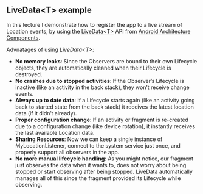 ## LiveData\<T\> example

In this lecture I demonstrate how to register the app to a live stream of Location events, by using the [LiveData\<T\>](https://developer.android.com/topic/libraries/architecture/livedata.html) API from [Android Architecture Components](https://developer.android.com/topic/libraries/architecture/index.html).
   
Advnatages of using *LiveData\<T\>*:
- **No memory leaks**: 
  Since the Observers are bound to their own Lifecycle objects, they are automatically cleaned when their Lifecycle is destroyed.
- **No crashes due to stopped activities**: If the Observer’s Lifecycle is inactive (like an activity in the back stack), they won’t receive change events.
- **Always up to date data**: If a Lifecycle starts again (like an activity going back to started state from the back stack) it receives the latest location data (if it didn’t already).
- **Proper configuration change**: If an activity or fragment is re-created due to a configuration change (like device rotation), it instantly receives the last available Location data.
- **Sharing Resources**: Now we can keep a single instance of MyLocationListener, connect to the system service just once, and properly support all observers in the app.
- **No more manual lifecycle handling**: As you might notice, our fragment just observes the data when it wants to, does not worry about being stopped or start observing after being stopped. LiveData automatically manages all of this since the fragment provided its Lifecycle while observing.
